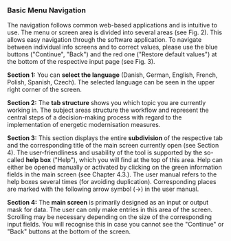 <script setup>
import ImageCaption from '../components/Imagecaption.vue'
</script>

### Basic Menu Navigation

The navigation follows common web-based applications and is intuitive to use. The menu or screen area is divided into several areas (see Fig. 2). This allows easy navigation through the software application. To navigate between individual info screens and to correct values, please use the blue buttons ("Continue", "Back") and the red one ("Restore default values") at the bottom of the respective input page (see Fig. 3).

<ImageCaption src="./assets/basicnav.png" caption="Figure 2: RentalCal Tool"></ImageCaption>

**Section 1:** You can **select the language** (Danish, German, English, French, Polish, Spanish, Czech). The selected language can be seen in the upper right corner of the screen.

**Section 2:** The **tab structure** shows you which topic you are currently working in. The subject areas structure the workflow and represent the central steps of a decision-making process with regard to the implementation of energetic modernisation measures.

**Section 3:** This section displays the entire **subdivision** of the respective tab and the corresponding title of the main screen currently open (see Section 4). The user-friendliness and usability of the tool is supported by the so-called **help box** ("Help"), which you will find at the top of this area. Help can either be opened manually or activated by clicking on the green information fields in the main screen (see Chapter 4.3.). The user manual refers to the help boxes several times (for avoiding duplication). Corresponding places are marked with the following arrow symbol (→) in the user manual.

**Section 4:** The **main screen** is primarily designed as an input or output mask for data. The user can only make entries in this area of the screen. Scrolling may be necessary depending on the size of the corresponding input fields. You will recognise this in case you cannot see the "Continue" or "Back" buttons at the bottom of the screen.
